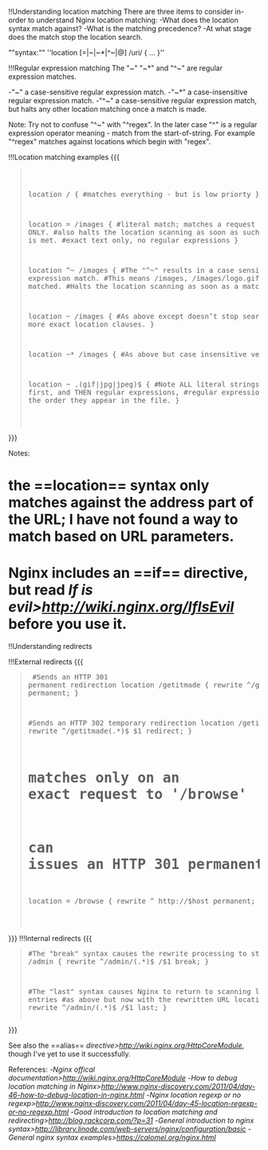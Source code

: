 !!Understanding location matching
There are three items to consider in-order to understand Nginx location matching:
-What does the location syntax match against?
-What is the matching precedence? 
-At what stage does the match stop the location search.

""syntax:"" ''location [=|~|~\*|^~|@] /uri/ { ... }''

!!!Regular expression matching
The "~" "~\*" and "^~" are regular expression matches.

-"~" a case-sensitive regular expression match.
-"~\*" a case-insensitive regular expression match.
-"^~" a case-sensitive regular expression match, but halts any other location matching once a match is made.

Note: Try not to confuse "^~" with "^regex". In the later case "^" is a regular expression operator meaning - match from the start-of-string. For example "^regex" matches against locations which begin with "regex".

!!!Location matching examples
{{{<blockquote><pre>

location / {
    #matches everything - but is low priorty
}

location = /images {
    #literal match; matches a request for "/images" ONLY. 
    #also halts the location scanning as soon as such an exact match is met.
    #exact text only, no regular expressions
}

location ^~ /images {
    #The "^~" results in a case sensitive regular expression match.
    #This means /images, /images/logo.gif, etc will all be matched. 
    #Halts the location scanning as soon as a match is met.
}

location ~ /images {
    #As above except doesn’t stop searching for a more exact location clauses.
}

location ~* /images {
    #As above but case insensitive version
} 


location ~ \.(gif|jpg|jpeg)$ {
    #Note ALL literal strings get checked first, and THEN regular expressions, 
    #regular expressions are matched in the order they appear in the file.
}

</pre></blockquote>}}}

Notes:
# the ==location== syntax only matches against the address part of the URL; I have not found a way to match based on URL parameters.
# Nginx includes an ==if== directive, but read *If is evil>http://wiki.nginx.org/IfIsEvil* before you use it.

!!Understanding redirects

!!!External redirects
{{{<blockquote><pre>
#Sends an HTTP 301 permanent redirection
location /getitmade {
    rewrite ^/getitmade(.*)$ $1 permanent;
}

#Sends an HTTP 302 temporary redirection
location /getitmade {
    rewrite ^/getitmade(.*)$ $1 redirect;
}

# matches only on an exact request to '/browse'
# can issues an HTTP 301 permanent redirect to http://$host
location = /browse {
     rewrite ^ http://$host permanent;
}

</pre></blockquote>}}}
!!!Internal redirects
{{{<blockquote><pre>
#The "break" syntax causes the rewrite processing to stop
location /admin {
     rewrite ^/admin/(.*)$ /$1 break;
}

#The "last" syntax causes Nginx to return to scanning location entries
#as above but now with the rewritten URL
location /admin {
     rewrite ^/admin/(.*)$ /$1 last;
}
</pre></blockquote>}}}

See also the ==alias== *directive>http://wiki.nginx.org/HttpCoreModule*, though I've yet to use it successfully.

References:
-*Nginx offical documentation>http://wiki.nginx.org/HttpCoreModule*
-*How to debug location matching in Nginx>http://www.nginx-discovery.com/2011/04/day-46-how-to-debug-location-in-nginx.html*
-*Nginx location regexp or no regexp>http://www.nginx-discovery.com/2011/04/day-45-location-regexp-or-no-regexp.html*
-*Good introduction to location matching and redirecting>http://blog.rackcorp.com/?p=31*
-*General introduction to nginx syntax>http://library.linode.com/web-servers/nginx/configuration/basic*
-*General nginx syntax examples>https://calomel.org/nginx.html*
